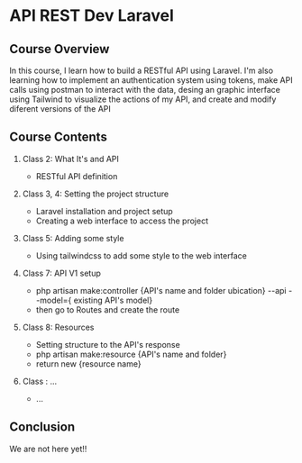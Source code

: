# API REST Dev Laravel

## Course Overview

In this course, I learn how to build a RESTful API using Laravel. I'm also learning how to implement an authentication system using tokens, make API calls using postman to interact with the data, desing an graphic interface using Tailwind to visualize the actions of my API, and create and modify diferent versions of the API

## Course Contents

1. Class 2: What It's and API
    * RESTful API definition

2. Class 3, 4: Setting the project structure
    * Laravel installation and project setup
    * Creating a web interface to access the project

3. Class 5: Adding some style 
    * Using tailwindcss to add some style to the web interface

4. Class 7: API V1 setup
    * php artisan make:controller {API's name and folder ubication} --api --model={ existing API's model}
    * then go to Routes and create the route

5. Class 8: Resources 
    * Setting structure to the API's response
    * php artisan make:resource {API's name and folder}
    * return new {resource name}

5. Class : ... 
    * ...

## Conclusion

We are not here yet!!